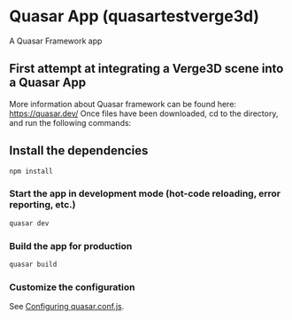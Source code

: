
# Quasar App (quasartestverge3d)

A Quasar Framework app

## First attempt at integrating a Verge3D scene into a Quasar App
More information about Quasar framework can be found here: https://quasar.dev/
Once files have been downloaded, cd to the directory, and run the following commands:

## Install the dependencies
```bash
npm install
```

### Start the app in development mode (hot-code reloading, error reporting, etc.)
```bash
quasar dev
```


### Build the app for production
```bash
quasar build
```

### Customize the configuration
See [Configuring quasar.conf.js](https://quasar.dev/quasar-cli/quasar-conf-js).
